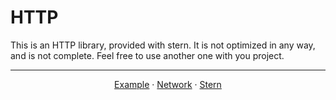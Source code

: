 # HTTP

This is an HTTP library, provided with stern. It is not optimized in any way, and is not complete.
Feel free to use another one with you project.

---
<center>

[Example](../../example/README.md) · [Network](../network/README.md) · [Stern](../../README.md)

</center>